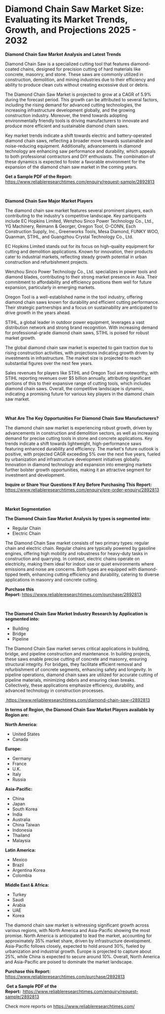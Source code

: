 <p><h1>Diamond Chain Saw Market Size: Evaluating its Market Trends, Growth, and Projections 2025 - 2032</h1></p><p><strong>Diamond Chain Saw Market Analysis and Latest Trends</strong></p>
<p><p>Diamond Chain Saw is a specialized cutting tool that features diamond-coated chains, designed for precision cutting of hard materials like concrete, masonry, and stone. These saws are commonly utilized in construction, demolition, and mining industries due to their efficiency and ability to produce clean cuts without creating excessive dust or debris.</p><p>The Diamond Chain Saw Market is projected to grow at a CAGR of 5.9% during the forecast period. This growth can be attributed to several factors, including the rising demand for advanced cutting technologies, the increasing infrastructure development globally, and the growing construction industry. Moreover, the trend towards adopting environmentally friendly tools is driving manufacturers to innovate and produce more efficient and sustainable diamond chain saws.</p><p>Key market trends indicate a shift towards electric and battery-operated diamond chain saws, reflecting a broader move towards sustainable and noise-reducing equipment. Additionally, advancements in diamond technology are enhancing saw performance and durability, which appeals to both professional contractors and DIY enthusiasts. The combination of these dynamics is expected to foster a favorable environment for the expansion of the diamond chain saw market in the coming years.</p></p>
<p><strong>Get a Sample PDF of the Report:&nbsp;</strong> <a href="https://www.reliableresearchtimes.com/enquiry/request-sample/2892813?utm_campaign=3363&utm_medium=2&utm_source=Github&utm_content=ia&utm_term=15032025&utm_id=diamond-chain-saw">https://www.reliableresearchtimes.com/enquiry/request-sample/2892813</a></p>
<p>&nbsp;</p>
<p><strong>Diamond Chain Saw Major Market Players</strong></p>
<p><p>The diamond chain saw market features several prominent players, each contributing to the industry's competitive landscape. Key participants include EC Hopkins Limited, Wenzhou Sinco Power Technology Co., Ltd., YG Machinery, Reimann & Georger, Oregon Tool, O-CONN, Esch Construction Supply, Inc., Greenworks Tools, Mesa Diamond, FUNKY WOO, Quanman, STIHL, and Guangzhou Crystal Technology Co., Ltd.</p><p>EC Hopkins Limited stands out for its focus on high-quality equipment for cutting and demolition applications. Known for innovation, their products cater to industrial markets, reflecting steady growth potential in urban construction and refurbishment projects.</p><p>Wenzhou Sinco Power Technology Co., Ltd. specializes in power tools and diamond blades, contributing to their strong market presence in Asia. Their commitment to affordability and efficiency positions them well for future expansion, particularly in emerging markets.</p><p>Oregon Tool is a well-established name in the tool industry, offering diamond chain saws known for durability and efficient cutting performance. Their strategic partnerships and a focus on sustainability are anticipated to drive growth in the years ahead.</p><p>STIHL, a global leader in outdoor power equipment, leverages a vast distribution network and strong brand recognition. With increasing demand for professional-grade diamond chain saws, STIHL is poised for robust market growth.</p><p>The global diamond chain saw market is expected to gain traction due to rising construction activities, with projections indicating growth driven by investments in infrastructure. The market size is projected to reach substantial figures over the next few years.</p><p>Sales revenues for players like STIHL and Oregon Tool are noteworthy, with STIHL reporting revenues over $5 billion annually, attributing significant portions of this to their expansive range of cutting tools, which includes diamond chain saws. Overall, the competitive landscape is dynamic, indicating a promising future for various key players in the diamond chain saw market.</p></p>
<p>&nbsp;</p>
<p><strong>What Are The Key Opportunities For Diamond Chain Saw Manufacturers?</strong></p>
<p><p>The diamond chain saw market is experiencing robust growth, driven by advancements in construction and demolition sectors, as well as increasing demand for precise cutting tools in stone and concrete applications. Key trends indicate a shift towards lightweight, high-performance saws featuring enhanced durability and efficiency. The market's future outlook is positive, with projected CAGR exceeding 5% over the next five years, fueled by urbanization and infrastructure development initiatives globally. Innovation in diamond technology and expansion into emerging markets further bolster growth opportunities, making it an attractive segment for investment and development.</p></p>
<p><strong>Inquire or Share Your Questions If Any Before Purchasing This Report:</strong> <a href="https://www.reliableresearchtimes.com/enquiry/pre-order-enquiry/2892813?utm_campaign=3363&utm_medium=2&utm_source=Github&utm_content=ia&utm_term=15032025&utm_id=diamond-chain-saw">https://www.reliableresearchtimes.com/enquiry/pre-order-enquiry/2892813</a></p>
<p>&nbsp;</p>
<p><strong>Market Segmentation</strong></p>
<p><strong>The Diamond Chain Saw Market Analysis by types is segmented into:</strong></p>
<p><ul><li>Regular Chain</li><li>Electric Chain</li></ul></p>
<p><p>The Diamond Chain Saw market consists of two primary types: regular chain and electric chain. Regular chains are typically powered by gasoline engines, offering high mobility and robustness for heavy-duty tasks in construction and quarrying. In contrast, electric chains operate on electricity, making them ideal for indoor use or quiet environments where emissions and noise are concerns. Both types are equipped with diamond-tipped teeth, enhancing cutting efficiency and durability, catering to diverse applications in masonry and concrete cutting.</p></p>
<p><strong>Purchase this Report:&nbsp;</strong><a href="https://www.reliableresearchtimes.com/purchase/2892813?utm_campaign=3363&utm_medium=2&utm_source=Github&utm_content=ia&utm_term=15032025&utm_id=diamond-chain-saw">https://www.reliableresearchtimes.com/purchase/2892813</a></p>
<p>&nbsp;</p>
<p><strong>The Diamond Chain Saw Market Industry Research by Application is segmented into:</strong></p>
<p><ul><li>Building</li><li>Bridge</li><li>Pipeline</li></ul></p>
<p><p>The Diamond Chain Saw market serves critical applications in building, bridge, and pipeline construction and maintenance. In building projects, these saws enable precise cutting of concrete and masonry, ensuring structural integrity. For bridges, they facilitate efficient removal and refurbishment of concrete segments, enhancing safety and longevity. In pipeline operations, diamond chain saws are utilized for accurate cutting of pipeline materials, minimizing debris and ensuring clean breaks. Collectively, these applications emphasize efficiency, durability, and advanced technology in construction processes.</p></p>
<p><a href="https://www.reliableresearchtimes.com/diamond-chain-saw-r2892813?utm_campaign=3363&utm_medium=2&utm_source=Github&utm_content=ia&utm_term=15032025&utm_id=diamond-chain-saw">&nbsp;https://www.reliableresearchtimes.com/diamond-chain-saw-r2892813</a></p>
<p><strong>In terms of Region, the Diamond Chain Saw Market Players available by Region are:</strong></p>
<p>
    <p> <strong> North America: </strong>
        <ul>
            <li>United States</li>
            <li>Canada</li>
        </ul>
        </p> 
    <p> <strong> Europe: </strong>
        <ul>
            <li>Germany</li>
            <li>France</li>
            <li>U.K.</li>
            <li>Italy</li>
            <li>Russia</li>
        </ul>
        </p> 
    <p> <strong> Asia-Pacific: </strong>
        <ul>
            <li>China</li>
            <li>Japan</li>
            <li>South Korea</li>
            <li>India</li>
            <li>Australia</li>
            <li>China Taiwan</li>
            <li>Indonesia</li>
            <li>Thailand</li>
            <li>Malaysia</li>
        </ul>
        </p> 
    <p> <strong> Latin America: </strong>
        <ul>
            <li>Mexico</li>
            <li>Brazil</li>
            <li>Argentina Korea</li>
            <li>Colombia</li>
        </ul>
        </p> 
    <p> <strong> Middle East & Africa: </strong>
        <ul>
            <li>Turkey</li>
            <li>Saudi</li>
            <li>Arabia</li>
            <li>UAE</li>
            <li>Korea</li>
        </ul>
    </p>
    </p>
<p><p>The diamond chain saw market is witnessing significant growth across various regions, with North America and Asia-Pacific showing the most promise. North America is anticipated to lead the market, accounting for approximately 35% market share, driven by infrastructure development. Asia-Pacific follows closely, expected to hold around 30%, fueled by urbanization and industrial growth. Europe is projected to capture about 25%, while China is expected to secure around 10%. Overall, North America and Asia-Pacific are poised to dominate the market landscape.</p></p>
<p><strong>Purchase this Report: </strong><a href="https://www.reliableresearchtimes.com/purchase/2892813?utm_campaign=3363&utm_medium=2&utm_source=Github&utm_content=ia&utm_term=15032025&utm_id=diamond-chain-saw">https://www.reliableresearchtimes.com/purchase/2892813</a></p>
<p>&nbsp;<strong>Get a Sample PDF of the Report:&nbsp;&nbsp;</strong><a href="https://www.reliableresearchtimes.com/enquiry/request-sample/2892813?utm_campaign=3363&utm_medium=2&utm_source=Github&utm_content=ia&utm_term=15032025&utm_id=diamond-chain-saw">https://www.reliableresearchtimes.com/enquiry/request-sample/2892813</a></p>
<p><strong></strong></p>
<p>Check more reports on <a href="https://www.reliableresearchtimes.com/?utm_campaign=3363&utm_medium=2&utm_source=Github&utm_content=ia&utm_term=15032025&utm_id=diamond-chain-saw">https://www.reliableresearchtimes.com/</a></p>